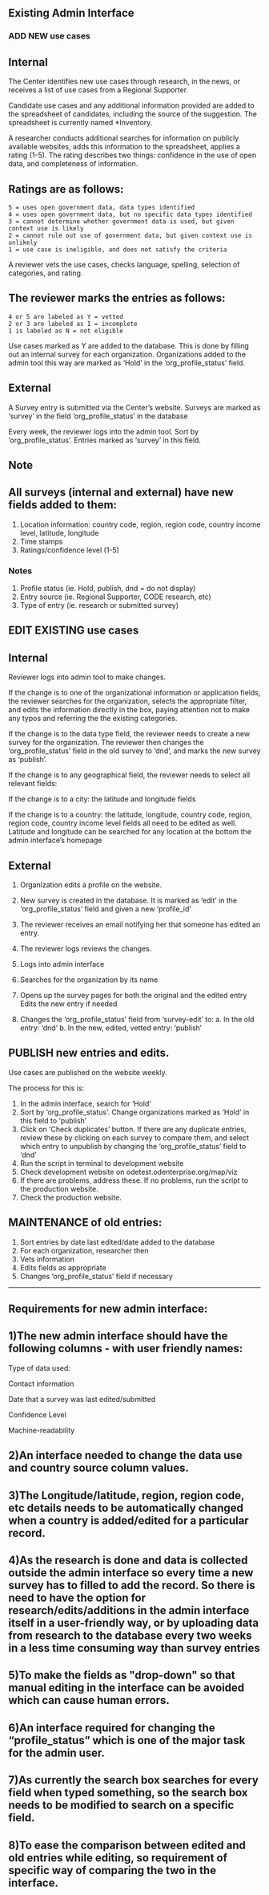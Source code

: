 Existing Admin Interface
-------------------------
### ADD NEW use cases

Internal
-------------
The Center identifies new use cases through research, in the news, or receives a list of use cases from a Regional Supporter.

Candidate use cases and any additional information provided are added to the spreadsheet of candidates, including the source of the suggestion. The spreadsheet is currently named *Inventory. 

A researcher conducts additional searches for information on publicly available websites, adds this information to the spreadsheet, applies a rating (1-5). The rating describes two things: confidence in the use of open data, and completeness of information.

Ratings are as follows:
-------------------------------
	5 = uses open government data, data types identified
	4 = uses open government data, but no specific data types identified
    3 = cannot determine whether government data is used, but given context use is likely
    2 = cannot rule out use of government data, but given context use is unlikely
    1 = use case is ineligible, and does not satisfy the criteria
A reviewer vets the use cases, checks language, spelling, selection of categories, and rating.

The reviewer marks the entries as follows:
-----------------------------------------------
	4 or 5 are labeled as Y = vetted
	2 or 3 are labeled as I = incomplete
    1 is labeled as N = not eligible

Use cases marked as Y are added to the database. This is done by filling out an internal survey for each organization. Organizations added to the admin tool this way are marked as ‘Hold’ in the ‘org_profile_status’ field.

External
------------
A Survey entry is submitted via the Center’s website.
Surveys are marked as ‘survey’ in the field ‘org_profile_status’ in the database

Every week, the reviewer logs into the admin tool. Sort by ‘org_profile_status’. Entries marked as ‘survey’ in this field.  

Note
---------
All surveys (internal and external) have new fields added to them:
------------------------------------------------------------------------
1. Location information: country code, region, region code, country income level, latitude, longitude
2. Time stamps
3. Ratings/confidence level (1-5)

### Notes 
1. Profile status (ie. Hold, publish, dnd = do not display)
2. Entry source (ie. Regional Supporter, CODE research, etc)
3. Type of entry (ie. research or submitted survey)


EDIT EXISTING use cases
--------------------------------

Internal
--------------
Reviewer logs into admin tool to make changes. 

If the change is to one of the organizational information or application fields, the reviewer searches for the organization, selects the appropriate filter, and edits the information directly in the box, paying attention not to make any typos and referring the the existing categories. 

If the change is to the data type field, the reviewer needs to create a new survey for the organization. The reviewer then changes the ‘org_profile_status’ field in the old survey to ‘dnd’, and marks the new survey as ‘publish’. 

If the change is to any geographical field, the reviewer needs to select all relevant fields:

If the change is to a city: the latitude and longitude fields

If the change is to a country: the latitude, longitude, country code, region, region code, country income level fields all need to be edited as well. 
Latitude and longitude can be searched for any location at the bottom the admin interface’s homepage

External
------------
1. Organization edits a profile on the website.

2. New survey is created in the database. It is marked as ‘edit’ in the ‘org_profile_status’ field and given a new ‘profile_id’
3. The reviewer receives an email notifying her that someone has edited an entry. 
4. The reviewer logs reviews the changes.
5. Logs into admin interface
6. Searches for the organization by its name
7. Opens up the survey pages for both the original and the edited entry
Edits the new entry if needed
8. Changes the ‘org_profile_status’ field from ‘survey-edit’ to:
    a. In the old entry: ‘dnd’
    b. In the new, edited, vetted entry: ‘publish’

PUBLISH new entries and edits.
---------------------------------
Use cases are published on the website weekly.

The process for this is:

1. In the admin interface, search for ‘Hold’ 
2. Sort by ‘org_profile_status’. Change organizations marked as ‘Hold’ in this field to ‘publish’
3. Click on ‘Check duplicates’ button. If there are any duplicate entries, review these by clicking on each survey to compare them, and select which entry to unpublish by changing the ‘org_profile_status’ field to ‘dnd’ 
4. Run the script in terminal to development website
5. Check development website on odetest.odenterprise.org/map/viz
6. If there are problems, address these. If no problems, run the script to the production website. 
7. Check the production website.

MAINTENANCE of old entries:
-------------------------------
1. Sort entries by date last edited/date added to the database
2. For each organization, researcher then
3. Vets information
4. Edits fields as appropriate
5. Changes ‘org_profile_status’ field if necessary
---------------------------------

Requirements for new admin interface:
---------
1)The new admin interface should have the following columns - with user friendly names:
-----
Type of data used:

Contact information

Date that a survey was last edited/submitted

Confidence Level 

Machine-readability

2)An interface needed to change the data use and country source column values.
----

3)The Longitude/latitude, region, region code, etc details needs to be automatically changed when a country is added/edited for a particular record.
--

4)As the research is done and data is collected outside the admin interface so every time a new survey has to filled to add the record. So there is need to have the option for research/edits/additions in the admin interface itself in a user-friendly way, or by uploading data from research to the database every two weeks in a less time consuming way than survey entries
-

5)To make the fields as "drop-down" so that manual editing in the interface can be avoided which can cause human errors.
----

6)An interface required for changing the “profile_status” which is one of the major task for the admin user. 
--

7)As currently the search box searches for every field when typed something, so the search box needs to be modified to search on a specific field.
----

8)To ease the comparison between edited and old entries while editing, so requirement of specific way of comparing the two in the interface.
---




